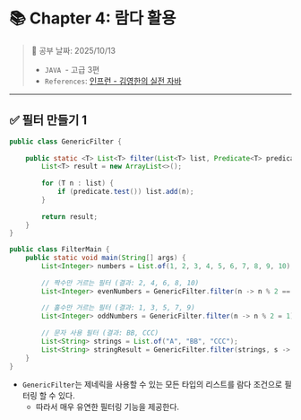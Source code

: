 # 📚 Chapter 4: 람다 활용

> 📌 공부 날짜: 2025/10/13
> - `JAVA `- 고급 3편
> - `References`: [인프런 - 김영한의 실전 자바](https://www.inflearn.com/course/%EA%B9%80%EC%98%81%ED%95%9C%EC%9D%98-%EC%8B%A4%EC%A0%84-%EC%9E%90%EB%B0%94-%EA%B3%A0%EA%B8%89-3)

---

## ✅ 필터 만들기 1
```java
public class GenericFilter {
    
    public static <T> List<T> filter(List<T> list, Predicate<T> predicate) {
        List<T> result = new ArrayList<>();
        
        for (T n : list) {
            if (predicate.test()) list.add(n);
        }
        
        return result;
    }
}
```

```java
public class FilterMain {
    public static void main(String[] args) {
        List<Integer> numbers = List.of(1, 2, 3, 4, 5, 6, 7, 8, 9, 10);
        
        // 짝수만 거르는 필터 (결과: 2, 4, 6, 8, 10)
        List<Integer> evenNumbers = GenericFilter.filter(n -> n % 2 == 0);
        
        // 홀수만 거르는 필터 (결과: 1, 3, 5, 7, 9)
        List<Integer> oddNumbers = GenericFilter.filter(n -> n % 2 = 1);
        
        // 문자 사용 필터 (결과: BB, CCC)
        List<String> strings = List.of("A", "BB", "CCC");
        List<String> stringResult = GenericFilter.filter(strings, s -> s.length() >= 2);
    }
}
```

- `GenericFilter`는 제네릭을 사용할 수 있는 모든 타입의 리스트를 람다 조건으로 필터링 할 수 있다.
  - 따라서 매우 유연한 필터링 기능을 제공한다.